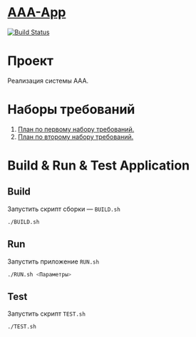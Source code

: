 # [AAA-App](https://github.com/sLegionv/AAA-App)
[![Build Status](https://travis-ci.org/sLegionv/AAA-App.svg?branch=master)](https://travis-ci.org/sLegionv/AAA-App)
# Проект
Реализация системы AAA.

# Наборы требований
1. [План по первому набору требований.](/plans/ROADMAP1.md)
2. [План по второму набору требований.](/plans/ROADMAP2.md)

# Build & Run & Test Application

## Build
Запустить скрипт сборки — `BUILD.sh`
```bash
./BUILD.sh
```

## Run
Запустить приложение `RUN.sh`
```bash
./RUN.sh <Параметры>
```

## Test
Запустить скрипт `TEST.sh`
```bash
./TEST.sh
```
